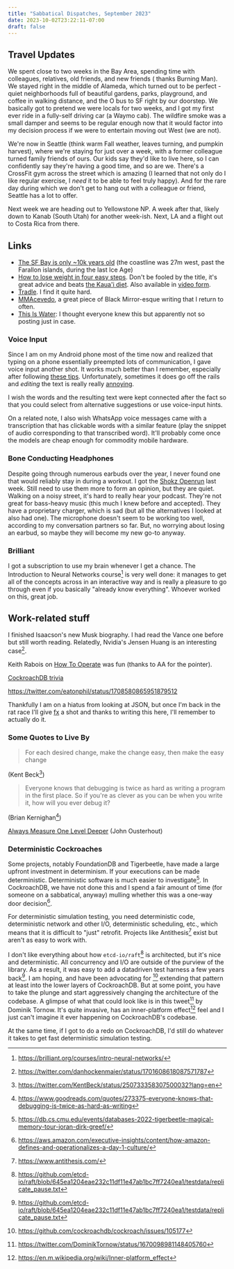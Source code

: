 ```yaml
---
title: "Sabbatical Dispatches, September 2023"
date: 2023-10-02T23:22:11-07:00
draft: false
---
```


## Travel Updates

We spent close to two weeks in the Bay Area, spending time with colleagues, relatives, old friends, and new friends (
thanks Burning Man). We stayed right in the middle of Alameda, which turned out to be perfect - quiet neighborhoods full
of beautiful gardens, parks, playground, and coffee in walking distance, and the O bus to SF right by our doorstep. We
basically got to pretend we were locals for two weeks, and I got my first ever ride in a fully-self driving car (a Waymo
cab). The wildfire smoke was a small damper and seems to be regular
enough now that it would factor into my decision process if we were to entertain moving out West (we are not).

We're now in Seattle (think warm Fall weather, leaves turning, and pumpkin harvest), where we're staying for just over a
week, with a former colleague turned family friends of ours.
Our kids say they'd like to live here, so I can confidently say they're having a good time, and so are we. There's a
CrossFit gym across the street which is amazing (I learned that not only do I like regular exercise, I *need* it to be
able to feel truly happy). And for the rare day during which we don't get to hang out with a
colleague or friend, Seattle has a lot to offer.

Next week we are heading out to Yellowstone NP. A week after that, likely down to Kanab (South Utah) for another
week-ish. Next, LA and a flight out to Costa Rica from there.

## Links

- [The SF Bay is only ~10k years old](https://education.savingthebay.org/wp-content/guides/The-Formation-of-San-Francisco-Bay.pdf) (the coastline was 27m west, past the Farallon islands, during the last Ice Age)
- [How to lose weight in four easy steps](https://medium.com/@AaronBleyaert/how-to-lose-weight-in-4-easy-steps-1f135f7e1dec). Don't be fooled by the title, it's great advice and beats [the Kaua'i diet](https://tbg.github.io/posts/kauai-diet/). Also available in [video form](https://www.youtube.com/watch?v=S2yTZNCEK1w).
- [Tradle](https://oec.world/en/tradle/). I find it quite hard.
- [MMAcevedo](https://qntm.org/mmacevedo), a great piece of Black Mirror-esque writing that I return to often.
- [This Is Water](https://fs.blog/david-foster-wallace-this-is-water/): I thought everyone knew this but apparently not so posting just in case.

### Voice Input

Since I am on my Android phone most of the time now and realized that typing on a phone essentially preempted lots of
communication, I gave voice input another shot. It works much better than I remember, especially after
following [these tips](https://support.google.com/gboard/answer/11197787?hl=en). Unfortunately, sometimes it does go off
the rails and *editing* the text is really really [annoying](https://jenson.org/text/).

I wish the words and the resulting text were kept connected after the fact so that you could select from alternative
suggestions or use voice-input hints.

On a related note, I also wish WhatsApp voice messages came with a transcription that has clickable words with a similar
feature (play the snippet of audio corresponding to that transcribed word). It'll probably come once the models are
cheap
enough for commodity mobile hardware.

### Bone Conducting Headphones

Despite going through numerous earbuds over the year, I never found one that would reliably stay in during a workout. I
got the [Shokz Openrun](https://shokz.com/products/openrun) last week. Still need to use them more to form an opinion,
but they are quiet. Walking on a noisy street, it's hard to really hear your podcast. They're not great for bass-heavy
music (this much I knew before and accepted). They have a proprietary charger, which is sad (but all the alternatives I
looked at also had one). The microphone doesn't seem to be working too well, according to my conversation partners so
far. But, no worrying about losing an earbud, so maybe they will become my new go-to anyway.

### Brilliant

I got a subscription to use my brain whenever I get a chance. The Introduction to Neural Networks course[^inn] is very
well done: it manages to get all of the concepts across in an interactive way and is really a pleasure to go through
even if you basically "already know everything". Whoever worked on this, great job.

[^inn]: https://brilliant.org/courses/intro-neural-networks/

## Work-related stuff

I finished Isaacson's new Musk biography. I had read the Vance one before but still worth reading. Relatedly, Nvidia's
Jensen Huang is an interesting case[^jh].

Keith Rabois on [How To Operate](https://m.youtube.com/watch?si=2Fu1Uylek1hzAfbC&v=6fQHLK1aIBs&feature=youtu.be#bottom-sheet) was fun (thanks to AA for the pointer).

[CockroachDB trivia](https://twitter.com/eatonphil/status/1708580865951879512)

https://twitter.com/eatonphil/status/1708580865951879512

[^jh]: https://twitter.com/danhockenmaier/status/1701608618087571787

Thankfully I am on a hiatus from looking at JSON, but once I'm back in the rat race I'll give [fx](https://fx.wtf/) a
shot and thanks to writing this here, I'll remember to actually do it.

### Some Quotes to Live By

> For each desired change, make the change easy, then make the easy change

(Kent Beck[^kb])

[^kb]: https://twitter.com/KentBeck/status/250733358307500032?lang=en

> Everyone knows that debugging is twice as hard as writing a program in the first place. So if you're as clever as you
> can be when you write it, how will you ever debug it?

(Brian Kernighan[^bk])

[^bk]: https://www.goodreads.com/quotes/273375-everyone-knows-that-debugging-is-twice-as-hard-as-writing

[Always Measure One Level Deeper](https://dl.acm.org/doi/10.1145/3213770) (John Ousterhout)

### Deterministic Cockroaches 

Some projects, notably FoundationDB and Tigerbeetle, have made a large upfront investment in determinism. If your
executions can be made deterministic. Deterministic software is much easier to investigate[^1].
In CockroachDB, we have not done this and I spend a fair amount of time (for someone on a sabbatical, anyway) mulling
whether this was a one-way door decision[^2].

For deterministic simulation testing, you need deterministic code, deterministic network and other I/O, deterministic
scheduling, etc., which means that it is difficult to "just" retrofit. Projects like Antithesis[^3] exist but aren't
as easy to work with.

I don't like everything about how `etcd-io/raft`[^4] is architected, but it's nice and deterministic. All concurrency
and
I/O are outside of the purview of the library. As a result, it was easy to add a datadriven test harness a few years
back[^4]. I am hoping, and have been advocating for [^5] extending that pattern at least into the lower layers of
CockroachDB. But at some point, you have to take the plunge and start aggressively changing the architecture of the
codebase. A glimpse of what that could look like is in this tweet[^6] by Dominik Tornow. It's quite invasive, has an
inner-platform effect[^7] feel and I just
can't imagine it ever happening on CockroachDB's codebase.

At the same time, if I got to do a redo on CockroachDB, I'd still do whatever it takes to get fast deterministic
simulation testing.

[^1]: https://db.cs.cmu.edu/events/databases-2022-tigerbeetle-magical-memory-tour-joran-dirk-greef/
[^2]: https://aws.amazon.com/executive-insights/content/how-amazon-defines-and-operationalizes-a-day-1-culture/
[^3]: https://www.antithesis.com/
[^4]: https://github.com/etcd-io/raft/blob/645ea1204eae232c11df11e47ab1bc7ff7240ea1/testdata/replicate_pause.txt
[^5]: https://github.com/cockroachdb/cockroach/issues/105177
[^6]: https://twitter.com/DominikTornow/status/1670098981148405760
[^7]: https://en.m.wikipedia.org/wiki/Inner-platform_effect